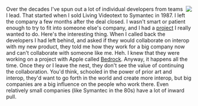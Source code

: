<img src="http://scripting.com/images/2018/10/29/microsoftBrain.png" border="0" align="right">Over the decades I've spun out a lot of individual developers from teams I lead. That started when I sold Living Videotext to Symantec in 1987. I left the company a few months after the deal closed. I wasn't smart or patient enough to try to fit into someone else's company, and I had a <a href="http://frontier.userland.com/">project</a> I really wanted to do. Here's the interesting thing. When I called back the developers I had left behind, and asked if they would collaborate on interop with my new product, they told me how they work for a big company now and can't collaborate with someone like me. Heh. I knew that they were working on a project with Apple called <a href="https://en.wikipedia.org/wiki/Bedrock_(framework)">Bedrock</a>. Anyway, it happens all the time. Once they or I leave the nest, they don't see the value of continuing the collaboration. You'd think, schooled in the power of prior art and interop, they'd want to go forth in the world and create more interop, but big companies are a big influence on the people who work there. Even relatively small companies (like Symantec in the 80s) have a lot of inward pull. 

